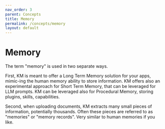 ```yaml
---
nav_order: 3
parent: Concepts
title: Memory
permalink: /concepts/memory
layout: default
---
```

# Memory

The term "memory" is used in two separate ways.

First, KM is meant to offer a Long Term Memory solution for your apps, mimic-ing
the human memory ability to store information. KM offers also an experimental approach
for Short Term Memory, that can be leveraged for LLM prompts. KM can be leveraged
also for Procedural Memory, storing plugins, skills, capabilities.

Second, when uploading documents, KM extracts many small pieces of information,
potentially thousands. Often these pieces are referred to as "memories" or "memory records".
Very similar to human memories if you like.
